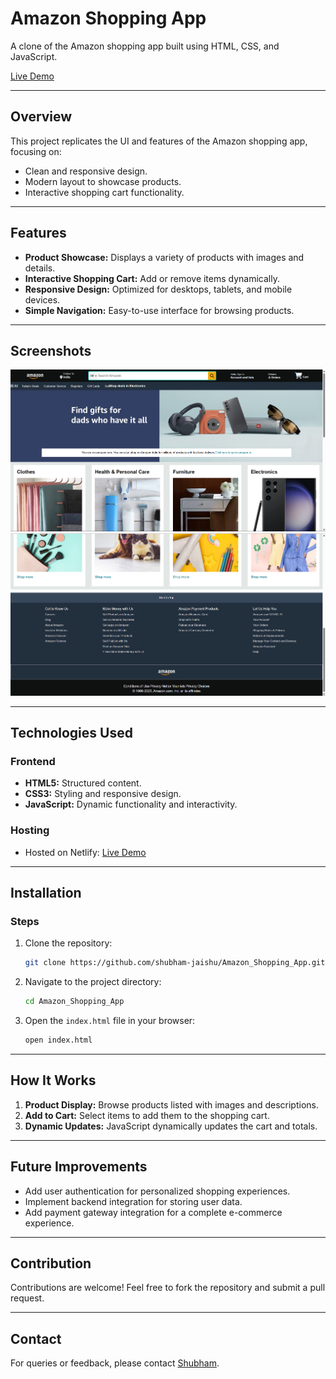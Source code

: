 # Amazon Shopping App 

A clone of the Amazon shopping app built using HTML, CSS, and JavaScript.

[Live Demo](https://amazon-shopping-app-html-css.netlify.app/)

---

## Overview
This project replicates the UI and features of the Amazon shopping app, focusing on:
- Clean and responsive design.
- Modern layout to showcase products.
- Interactive shopping cart functionality.

---

## Features
- **Product Showcase:** Displays a variety of products with images and details.
- **Interactive Shopping Cart:** Add or remove items dynamically.
- **Responsive Design:** Optimized for desktops, tablets, and mobile devices.
- **Simple Navigation:** Easy-to-use interface for browsing products.

---

## Screenshots
![Screenshot 1](./Screenshots/ss1.png)
![Screenshot 2](./Screenshots/ss2.png)

---

## Technologies Used

### Frontend
- **HTML5:** Structured content.
- **CSS3:** Styling and responsive design.
- **JavaScript:** Dynamic functionality and interactivity.

### Hosting
- Hosted on Netlify: [Live Demo](https://amazon-shopping-app-html-css.netlify.app/)

---

## Installation

### Steps
1. Clone the repository:
   ```bash
   git clone https://github.com/shubham-jaishu/Amazon_Shopping_App.git
   ```

2. Navigate to the project directory:
   ```bash
   cd Amazon_Shopping_App
   ```

3. Open the `index.html` file in your browser:
   ```bash
   open index.html
   ```

---

## How It Works
1. **Product Display:** Browse products listed with images and descriptions.
2. **Add to Cart:** Select items to add them to the shopping cart.
3. **Dynamic Updates:** JavaScript dynamically updates the cart and totals.

---

## Future Improvements
- Add user authentication for personalized shopping experiences.
- Implement backend integration for storing user data.
- Add payment gateway integration for a complete e-commerce experience.

---

## Contribution
Contributions are welcome! Feel free to fork the repository and submit a pull request.

---

## Contact
For queries or feedback, please contact [Shubham](mailto:shubhamjaishu@gmail.com).
